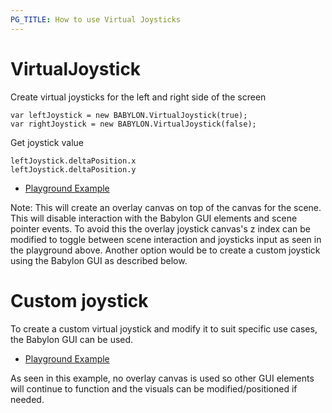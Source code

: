 ```yaml
---
PG_TITLE: How to use Virtual Joysticks
---
```


# VirtualJoystick
Create virtual joysticks for the left and right side of the screen
```
var leftJoystick = new BABYLON.VirtualJoystick(true);
var rightJoystick = new BABYLON.VirtualJoystick(false);
```

Get joystick value
```
leftJoystick.deltaPosition.x
leftJoystick.deltaPosition.y
```

* [Playground Example](https://playground.babylonjs.com/#PRQU53)

Note: This will create an overlay canvas on top of the canvas for the scene. This will disable interaction with the Babylon GUI elements and scene pointer events. To avoid this the overlay joystick canvas's z index can be modified to toggle between scene interaction and joysticks input as seen in the playground above. Another option would be to create a custom joystick using the Babylon GUI as described below. 

# Custom joystick

To create a custom virtual joystick and modify it to suit specific use cases, the Babylon GUI can be used.

* [Playground Example](https://www.babylonjs-playground.com/#C6V6UY#5)

As seen in this example, no overlay canvas is used so other GUI elements will continue to function and the visuals can be modified/positioned if needed.
